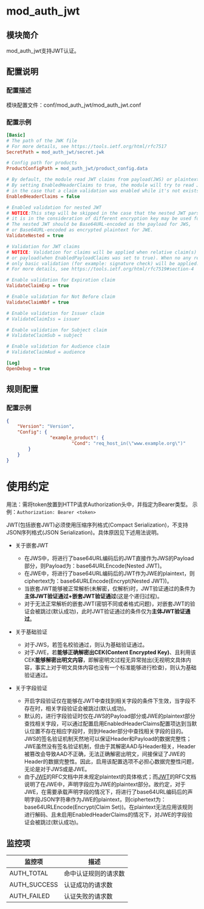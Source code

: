 # mod_auth_jwt

## 模块简介

mod_auth_jwt支持JWT认证。
  
## 配置说明

### 配置描述
模块配置文件：conf/mod_auth_jwt/mod_auth_jwt.conf

### 配置示例

```ini
[Basic]
# The path of the JWK file 
# For more details, see https://tools.ietf.org/html/rfc7517
SecretPath = mod_auth_jwt/secret.jwk

# Config path for products
ProductConfigPath = mod_auth_jwt/product_config.data

# By default, the module read JWT claims from payload(JWS) or plaintext(JWE) only.
# By setting EnabledHeaderClaims to true, the module will try to read JWT claims from header -
# in the case that a claim validation was enabled while it's not exists in payload(JWS) or plaintext(JWE).
EnabledHeaderClaims = false

# Enabled validation for nested JWT
# NOTICE:This step will be skipped in the case that the nested JWT parse failed,
# it is in the consideration of different encryption key may be used for the nested JWT.
# The nested JWT should be Base64URL-encoded as the payload for JWS,
# or Base64URL-encoded as encrypted plaintext for JWE.
ValidateNested = true

# Validation for JWT claims
# NOTICE: Validation for claims will be applied when relative claim(s) present in the JWT header -
# or payload(when EnabledPayloadClaims was set to true). When no any relative claim(s) present, -
# only basic validation (for example: signature check) will be applied.
# For more details, see https://tools.ietf.org/html/rfc7519#section-4

# Enable validation for Expiration claim
ValidateClaimExp = true

# Enable validation for Not Before claim
ValidateClaimNbf = true

# Enable validation for Issuer claim
# ValidateClaimIss = issuer

# Enable validation for Subject claim
# ValidateClaimSub = subject

# Enable validation for Audience claim
# ValidateClaimAud = audience

[Log]
OpenDebug = true
```

## 规则配置
### 配置示例
```json
{
	"Version": "Version",
	"Config": {
                "example_product": {
                        "Cond": "req_host_in(\"www.example.org\")"
		}
	}
}
```
  
# 使用约定
用法：需将token放置到HTTP请求Authorization头中，并指定为Bearer类型。
示例：`Authorization: Bearer <token>`

JWT(包括嵌套JWT)必须使用压缩序列格式(Compact Serialization)，不支持JSON序列格式(JSON Serialization)。具体原因见下述用法说明。
- 关于嵌套JWT
  * 在JWS中，将进行了base64URL编码后的JWT直接作为JWS的Payload部分，则Payload为：base64URLEncode(Nested JWT)。
  * 在JWE中，将进行了base64URL编码后的JWT作为JWE的plaintext，则ciphertext为：base64URLEncode(Encrypt(Nested JWT))。
  * 当嵌套JWT能够被正常解析(未解密，仅解析)时，JWT验证通过的条件为**主体JWT验证通过+嵌套JWT验证通过**(这是个递归过程)。
  * 对于无法正常解析的嵌套JWT(密钥不同或者格式问题)，对嵌套JWT的验证会被跳过(默认成功)，此时JWT验证通过的条件仅为**主体JWT验证通过**。

- 关于基础验证
  * 对于JWS，若签名校验通过，则认为基础验证通过。
  * 对于JWE，若**能够正确解密出CEK(Content Encrypted Key)**、且利用该CEK**能够解密出明文内容**，即解密明文过程无异常抛出(无视明文具体内容，事实上对于明文具体内容也没有一个标准能够进行检查)，则认为基础验证通过。

- 关于字段验证
  * 开启字段验证仅在能够在JWT中查找到相关字段的条件下生效，当字段不存在时，相关字段验证会被跳过(默认成功)。
  * 默认的，进行字段验证时仅在JWS的Payload部分或JWE的plaintext部分查找相关字段，可以通过配置启用EnabledHeaderClaims配置项达到当默认位置不存在相应字段时，则到Header部分中查找相关字段的目的。JWS的签名验证机制天然地可以保证Header和Payload的数据完整性；JWE虽然没有签名验证机制，但由于其解密AAD与Header相关，Header被篡改会导致AAD不正确，无法正确解密出明文，间接保证了JWE的Header的数据完整性。因此，启用该配置选项不必担心数据完整性问题，无论是对于JWS或是JWE。
  * 由于[JWE](https://tools.ietf.org/html/rfc7516)的RFC文档中并未规定plaintext的具体格式；而[JWT](https://tools.ietf.org/html/rfc7519#section-3)的RFC文档说明了在JWE中，声明字段应为JWE的plaintext部分。故约定，对于JWE，在需要承载声明字段的情况下，将进行了base64URL编码后的声明字段JSON字符串作为JWE的plaintext，则ciphertext为：base64URLEncode(Encrypt(Claim Set))。在plaintext无法应用该规则进行解码、且未启用EnabledHeaderClaims的情况下，对JWE的字段验证会被跳过(默认成功)。

## 监控项

| 监控项                   | 描述                                |
| ------------------------ | ---------------------------------- |
| AUTH_TOTAL               | 命中认证规则的请求数                  |
| AUTH_SUCCESS             | 认证成功的请求数                      |
| AUTH_FAILED              | 认证失败的请求数                      |
